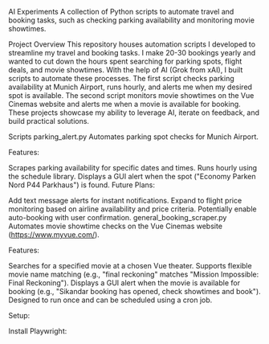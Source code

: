AI Experiments
A collection of Python scripts to automate travel and booking tasks, such as checking parking availability and monitoring movie showtimes.

Project Overview
This repository houses automation scripts I developed to streamline my travel and booking tasks. I make 20-30 bookings yearly and wanted to cut down the hours spent searching for parking spots, flight deals, and movie showtimes. With the help of AI (Grok from xAI), I built scripts to automate these processes. The first script checks parking availability at Munich Airport, runs hourly, and alerts me when my desired spot is available. The second script monitors movie showtimes on the Vue Cinemas website and alerts me when a movie is available for booking. These projects showcase my ability to leverage AI, iterate on feedback, and build practical solutions.

Scripts
parking_alert.py
Automates parking spot checks for Munich Airport.

Features:

Scrapes parking availability for specific dates and times.
Runs hourly using the schedule library.
Displays a GUI alert when the spot ("Economy Parken Nord P44 Parkhaus") is found.
Future Plans:

Add text message alerts for instant notifications.
Expand to flight price monitoring based on airline availability and price criteria.
Potentially enable auto-booking with user confirmation.
general_booking_scraper.py
Automates movie showtime checks on the Vue Cinemas website (https://www.myvue.com/).

Features:

Searches for a specified movie at a chosen Vue theater.
Supports flexible movie name matching (e.g., "final reckoning" matches "Mission Impossible: Final Reckoning").
Displays a GUI alert when the movie is available for booking (e.g., "Sikandar booking has opened, check showtimes and book").
Designed to run once and can be scheduled using a cron job.

Setup:

Install Playwright: